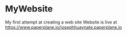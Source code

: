 # MyWebsite
My first attempt at creating a web site 
Website is live at https://www.paperplane.io/josephhuaynate.paperplane.io
